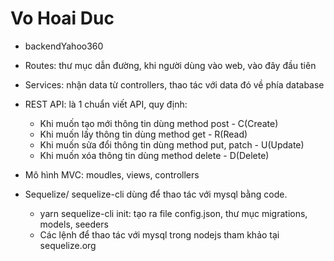 # Vo Hoai Duc

- backendYahoo360

- Routes: thư mục dẫn đường, khi người dùng vào web, vào đây đầu tiên
- Services: nhận data từ controllers, thao tác với data đó về phía database

- REST API: là 1 chuẩn viết API, quy định:
    + Khi muốn tạo mới thông tin dùng method post - C(Create)
    + Khi muốn lấy thông tin dùng method get - R(Read)
    + Khi muốn sửa đổi thông tin dùng method put, patch - U(Update)
    + Khi muốn xóa thông tin dùng method delete - D(Delete)
- Mô hình MVC: moudles, views, controllers

- Sequelize/ sequelize-cli dùng để thao tác với mysql bằng code.
    + yarn sequelize-cli init: tạo ra file config.json, thư mục migrations, models, seeders
    + Các lệnh để thao tác với mysql trong nodejs tham khảo tại sequelize.org